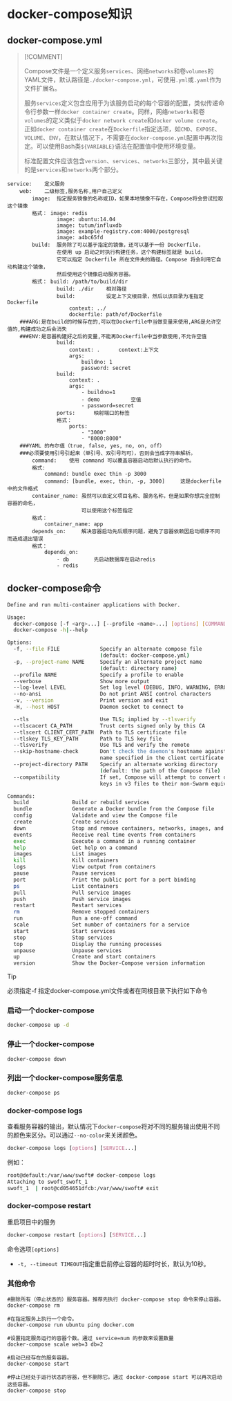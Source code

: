 # docker-compose知识

## docker-compose.yml

> [!COMMENT]
>
> Compose文件是一个定义服务`services`、网络`networks`和卷`volumes`的YAML文件，默认路径是`./docker-compose.yml`，可使用`.yml`或`.yaml`作为文件扩展名。
>
> 服务`services`定义包含应用于为该服务启动的每个容器的配置，类似传递命令行参数一样`docker container create`。同样，网络`networks`和卷`volumes`的定义类似于`docker network create`和`docker volume create`。正如`docker container create`在`Dockerfile`指定选项，如`CMD`、`EXPOSE`、`VOLUME`、`ENV`，在默认情况下，不需要在`docker-compose.yml`配置中再次指定。可以使用Bash类`${VARIABLE}`语法在配置值中使用环境变量。
>
> 标准配置文件应该包含`version`、`services`、`networks`三部分，其中最关键的是`services`和`networks`两个部分。



```
service:	定义服务
	web:	二级标签,服务名称,用户自己定义
		image:	指定服务镜像的名称或ID，如果本地镜像不存在，Compose将会尝试拉取这个镜像
		格式：	image: redis
				image: ubuntu:14.04
				image: tutum/influxdb
				image: example-registry.com:4000/postgresql
				image: a4bc65fd
		build:	服务除了可以基于指定的镜像，还可以基于一份 Dockerfile，
				在使用 up 启动之时执行构建任务，这个构建标签就是 build，
				它可以指定 Dockerfile 所在文件夹的路径。Compose 将会利用它自动构建这个镜像，
				然后使用这个镜像启动服务容器。
		格式：	build: /path/to/build/dir
				build: ./dir	相对路径
				build:			设定上下文根目录，然后以该目录为准指定 Dockerfile
					context: ../
					dockerfile: path/of/Dockerfile
    ###ARG:是在build的时候存在的,可以在Dockerfile中当做变量来使用,ARG是允许空值的,构建成功之后会消失
    ###ENV:是容器构建好之后的变量,不能再Dockerfile中当参数使用,不允许空值
				build:
					context: .		context:上下文
					args:
						buildno: 1
						password: secret
				build:
					context: .
					args:
						- buildno=1
						- demo 			空值
						- password=secret
				ports:		映射端口的标签
				格式：
					ports:
						- "3000"
						- "8000:8000"
    ###YAML 的布尔值（true, false, yes, no, on, off）
    ###必须要使用引号引起来（单引号、双引号均可），否则会当成字符串解析。
		command:	使用 command 可以覆盖容器启动后默认执行的命令。
		格式:
			command: bundle exec thin -p 3000
			command: [bundle, exec, thin, -p, 3000]		这是dockerfile中的文件格式
		container_name: 虽然可以自定义项目名称、服务名称，但是如果你想完全控制容器的命名，
						可以使用这个标签指定
		格式：
			container_name: app
		depends_on:		解决容器启动先后顺序问题，避免了容器依赖因启动顺序不同而造成退出错误
		格式：
			depends_on:
				- db		先启动数据库在启动redis
				- redis
```



## docker-compose命令

```bash
Define and run multi-container applications with Docker.

Usage:
  docker-compose [-f <arg>...] [--profile <name>...] [options] [COMMAND] [ARGS...]
  docker-compose -h|--help

Options:
  -f, --file FILE             Specify an alternate compose file
                              (default: docker-compose.yml)
  -p, --project-name NAME     Specify an alternate project name
                              (default: directory name)
  --profile NAME              Specify a profile to enable
  --verbose                   Show more output
  --log-level LEVEL           Set log level (DEBUG, INFO, WARNING, ERROR, CRITICAL)
  --no-ansi                   Do not print ANSI control characters
  -v, --version               Print version and exit
  -H, --host HOST             Daemon socket to connect to

  --tls                       Use TLS; implied by --tlsverify
  --tlscacert CA_PATH         Trust certs signed only by this CA
  --tlscert CLIENT_CERT_PATH  Path to TLS certificate file
  --tlskey TLS_KEY_PATH       Path to TLS key file
  --tlsverify                 Use TLS and verify the remote
  --skip-hostname-check       Don't check the daemon's hostname against the
                              name specified in the client certificate
  --project-directory PATH    Specify an alternate working directory
                              (default: the path of the Compose file)
  --compatibility             If set, Compose will attempt to convert deploy
                              keys in v3 files to their non-Swarm equivalent

Commands:
  build              Build or rebuild services
  bundle             Generate a Docker bundle from the Compose file
  config             Validate and view the Compose file
  create             Create services
  down               Stop and remove containers, networks, images, and volumes
  events             Receive real time events from containers
  exec               Execute a command in a running container
  help               Get help on a command
  images             List images
  kill               Kill containers
  logs               View output from containers
  pause              Pause services
  port               Print the public port for a port binding
  ps                 List containers
  pull               Pull service images
  push               Push service images
  restart            Restart services
  rm                 Remove stopped containers
  run                Run a one-off command
  scale              Set number of containers for a service
  start              Start services
  stop               Stop services
  top                Display the running processes
  unpause            Unpause services
  up                 Create and start containers
  version            Show the Docker-Compose version information
```

> [!TIP]
>
> 必须指定-f 指定docker-compose.yml文件或者在同根目录下执行如下命令

### 启动一个docker-compose

```sh
docker-compose up -d 
```

### 停止一个docker-compose

```sh
docker-compose down
```

### 列出一个docker-compose服务信息

```sh
docker-compose ps
```

### docker-compose logs

查看服务容器的输出，默认情况下`docker-compose`将对不同的服务输出使用不同的颜色来区分。可以通过`--no-color`来关闭颜色。

```css
docker-compose logs [options] [SERVICE...]
```

例如：

```sh
root@default:/var/www/swoft# docker-compose logs
Attaching to swoft_swoft_1
swoft_1  | root@cd054651dfcb:/var/www/swoft# exit
```

### docker-compose restart

重启项目中的服务

```css
docker-compose restart [options] [SERVICE...]
```

命令选项`[options]`

- `-t, --timeout TIMEOUT`指定重启前停止容器的超时时长，默认为10秒。



### 其他命令

```
#删除所有（停止状态的）服务容器。推荐先执行 docker-compose stop 命令来停止容器。
docker-compose rm 

#在指定服务上执行一个命令。
docker-compose run ubuntu ping docker.com

#设置指定服务运行的容器个数。通过 service=num 的参数来设置数量
docker-compose scale web=3 db=2

#启动已经存在的服务容器。
docker-compose start

#停止已经处于运行状态的容器，但不删除它。通过 docker-compose start 可以再次启动这些容器。
docker-compose stop
```
